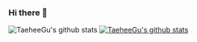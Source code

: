 ### Hi there 👋

<!--
**TaeheeGu/TaeheeGu** is a ✨ _special_ ✨ repository because its `README.md` (this file) appears on your GitHub profile.

Here are some ideas to get you started:

- 🔭 I’m currently working on ...
- 🌱 I’m currently learning ...
- 👯 I’m looking to collaborate on ...
- 🤔 I’m looking for help with ...
- 💬 Ask me about ...
- 📫 How to reach me: ...
- 😄 Pronouns: ...
- ⚡ Fun fact: ...
-->


![TaeheeGu's github stats](https://github-readme-stats.vercel.app/api?username=TaeheeGu&show_icons=true) [![TaeheeGu's github stats](https://github-readme-stats.vercel.app/api/top-langs/?username=TaeheeGu&show_icons=true&hide_border=true&title_color=004386&icon_color=004386&layout=compact)](https://github.com/TaeheeGu)
